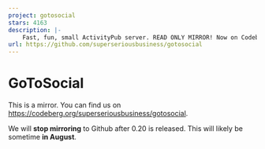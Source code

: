 ```yaml
---
project: gotosocial
stars: 4163
description: |-
    Fast, fun, small ActivityPub server. READ ONLY MIRROR! Now on Codeberg instead: https://codeberg.org/superseriousbusiness/gotosocial
url: https://github.com/superseriousbusiness/gotosocial
---
```


# GoToSocial

This is a mirror. You can find us on https://codeberg.org/superseriousbusiness/gotosocial.

We will **stop mirroring** to Github after 0.20 is released. This will likely be sometime **in August**.

